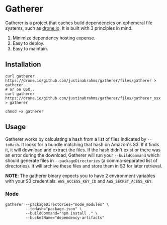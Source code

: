 # Gatherer

Gatherer is a project that caches build dependencies on ephemeral file
systems, such as [drone.io](https://drone.io). It is built with 3
principles in mind.

1. Minimize dependency hosting expense.
2. Easy to deploy.
3. Easy to maintain.

## Installation

    curl gatherer https://drone.io/github.com/justinabrahms/gatherer/files/gatherer > gatherer
    # or on OSX..
    curl gatherer https://drone.io/github.com/justinabrahms/gatherer/files/gatherer_osx > gatherer

    chmod +x gatherer

## Usage

Gatherer works by calculating a hash from a list of files indicated by
`--toHash`. It looks for a bundle matching that hash on Amazon's
S3. If it finds it, it will download and extract the files. If the
hash didn't exist or there was an error during the download, Gatherer
will run your `--buildCommand` which should generate files in
`--packageDirectories` (a comma-separated list of directories). It
will archive these files and store them in S3 for later retrieval.

**NOTE**: The gatherer binary expects you to have 2 environment
variables with your S3 credentials: `AWS_ACCESS_KEY_ID` and
`AWS_SECRET_ACESS_KEY`.

### Node

    gatherer --packageDirectories="node_modules" \
             --toHash="package.json" \
             --buildCommand="npm install ." \
             --bucketName="dependency-artifacts"